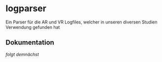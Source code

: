 # logparser
Ein Parser für die AR und VR Logfiles, welcher in unseren diversen Studien Verwendung gefunden hat

## Dokumentation
_folgt demnächst_
